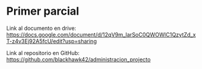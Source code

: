 # Primer parcial

Link al documento en drive: https://docs.google.com/document/d/12qV9m_larSoC0QWOWlC1QzytZd_xT-z4v3Ej92A5fcU/edit?usp=sharing

Link al repositorio en GitHub: https://github.com/blackhawk42/administracion_projecto